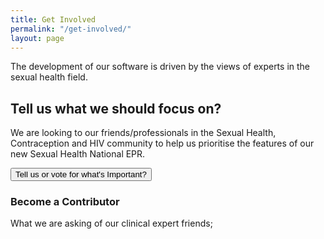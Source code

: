 ```yaml
---
title: Get Involved
permalink: "/get-involved/"
layout: page
---
```


The development of our software is driven by the views of experts in the sexual health field.

<h2>Tell us what we should focus on?</h2>
We are looking to our friends/professionals in the Sexual Health, Contraception and HIV community to help us prioritise the features of our new Sexual Health National EPR.

<a href="https://roadmap.clinic99.com/" target="_blank"><button class="w3-button c99bg w3-large w3-round-xxlarge w3-padding-large">Tell us or vote for what's Important?</button></a>
<h3>Become a Contributor</h3>
What we are asking of our clinical expert friends;